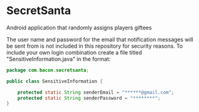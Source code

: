 # SecretSanta
Android application that randomly assigns players giftees

The user name and password for the email that notification messages will be sent from is not included in this repository for security reasons.
To include your own login combination create a file titled "SensitiveInformation.java" in the format:

``` java
package com.bacon.secretsanta;

public class SensitiveInformation {

    protected static String senderEmail = "******@gmail.com";
    protected static String senderPassword = "********";
}
```
